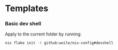 # Templates


### Basic dev shell

Apply to the current folder by running:

```sh
nix flake init -t github:woile/nix-config#devshell
```
